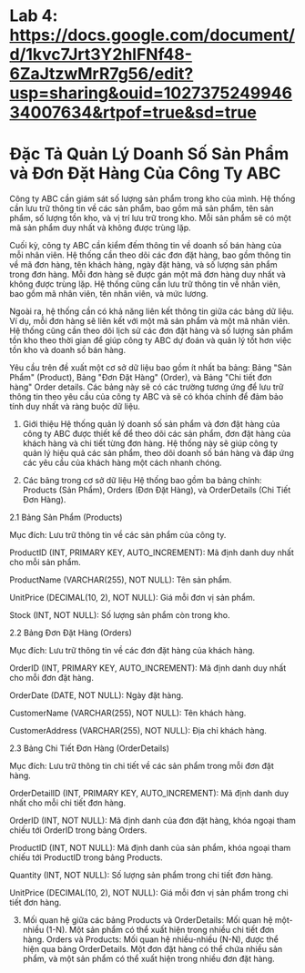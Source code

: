 # Lab 4: https://docs.google.com/document/d/1kvc7Jrt3Y2hlFNf48-6ZaJtzwMrR7g56/edit?usp=sharing&ouid=102737524994634007634&rtpof=true&sd=true

# Đặc Tả Quản Lý Doanh Số Sản Phẩm và Đơn Đặt Hàng Của Công Ty ABC
Công ty ABC cần giám sát số lượng sản phẩm trong kho của mình. Hệ thống cần lưu trữ thông tin về các sản phẩm, bao gồm mã sản phẩm, tên sản phẩm, số lượng tồn kho, và vị trí lưu trữ trong kho. Mỗi sản phẩm sẽ có một mã sản phẩm duy nhất và không được trùng lặp.

Cuối kỳ, công ty ABC cần kiểm đếm thông tin về doanh số bán hàng của mỗi nhân viên. Hệ thống cần theo dõi các đơn đặt hàng, bao gồm thông tin về mã đơn hàng, tên khách hàng, ngày đặt hàng, và số lượng sản phẩm trong đơn hàng. Mỗi đơn hàng sẽ được gán một mã đơn hàng duy nhất và không được trùng lặp. Hệ thống cũng cần lưu trữ thông tin về nhân viên, bao gồm mã nhân viên, tên nhân viên, và mức lương.

Ngoài ra, hệ thống cần có khả năng liên kết thông tin giữa các bảng dữ liệu. Ví dụ, mỗi đơn hàng sẽ liên kết với một mã sản phẩm và một mã nhân viên. Hệ thống cũng cần theo dõi lịch sử các đơn đặt hàng và số lượng sản phẩm tồn kho theo thời gian để giúp công ty ABC dự đoán và quản lý tốt hơn việc tồn kho và doanh số bán hàng.

Yêu cầu trên đề xuất một cơ sở dữ liệu bao gồm ít nhất ba bảng: Bảng "Sản Phẩm" (Product), Bảng "Đơn Đặt Hàng" (Order), và Bảng "Chi tiết đơn hàng" Order details. Các bảng này sẽ có các trường tương ứng để lưu trữ thông tin theo yêu cầu của công ty ABC và sẽ có khóa chính để đảm bảo tính duy nhất và ràng buộc dữ liệu.

1. Giới thiệu
Hệ thống quản lý doanh số sản phẩm và đơn đặt hàng của công ty ABC được thiết kế để theo dõi các sản phẩm, đơn đặt hàng của khách hàng và chi tiết từng đơn hàng. Hệ thống này sẽ giúp công ty quản lý hiệu quả các sản phẩm, theo dõi doanh số bán hàng và đáp ứng các yêu cầu của khách hàng một cách nhanh chóng.

2. Các bảng trong cơ sở dữ liệu
Hệ thống bao gồm ba bảng chính: Products (Sản Phẩm), Orders (Đơn Đặt Hàng), và OrderDetails (Chi Tiết Đơn Hàng).

2.1 Bảng Sản Phẩm (Products)

Mục đích: Lưu trữ thông tin về các sản phẩm của công ty.

ProductID (INT, PRIMARY KEY, AUTO_INCREMENT): Mã định danh duy nhất cho mỗi sản phẩm.

ProductName (VARCHAR(255), NOT NULL): Tên sản phẩm.

UnitPrice (DECIMAL(10, 2), NOT NULL): Giá mỗi đơn vị sản phẩm.

Stock (INT, NOT NULL): Số lượng sản phẩm còn trong kho.

2.2 Bảng Đơn Đặt Hàng (Orders)

Mục đích: Lưu trữ thông tin về các đơn đặt hàng của khách hàng.

OrderID (INT, PRIMARY KEY, AUTO_INCREMENT): Mã định danh duy nhất cho mỗi đơn đặt hàng.

OrderDate (DATE, NOT NULL): Ngày đặt hàng.

CustomerName (VARCHAR(255), NOT NULL): Tên khách hàng.

CustomerAddress (VARCHAR(255), NOT NULL): Địa chỉ khách hàng.

2.3 Bảng Chi Tiết Đơn Hàng (OrderDetails)

Mục đích: Lưu trữ thông tin chi tiết về các sản phẩm trong mỗi đơn đặt hàng.

OrderDetailID (INT, PRIMARY KEY, AUTO_INCREMENT): Mã định danh duy nhất cho mỗi chi tiết đơn hàng.

OrderID (INT, NOT NULL): Mã định danh của đơn đặt hàng, khóa ngoại tham chiếu tới OrderID trong bảng Orders.

ProductID (INT, NOT NULL): Mã định danh của sản phẩm, khóa ngoại tham chiếu tới ProductID trong bảng Products.

Quantity (INT, NOT NULL): Số lượng sản phẩm trong chi tiết đơn hàng.

UnitPrice (DECIMAL(10, 2), NOT NULL): Giá mỗi đơn vị sản phẩm trong chi tiết đơn hàng.


3. Mối quan hệ giữa các bảng
Products và OrderDetails: Mối quan hệ một-nhiều (1-N). Một sản phẩm có thể xuất hiện trong nhiều chi tiết đơn hàng.
Orders và Products: Mối quan hệ nhiều-nhiều (N-N), được thể hiện qua bảng OrderDetails. Một đơn đặt hàng có thể chứa nhiều sản phẩm, và một sản phẩm có thể xuất hiện trong nhiều đơn đặt hàng.

